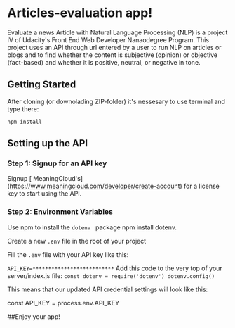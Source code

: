# Articles-evaluation app!

Evaluate a news Article with Natural Language Processing (NLP) is a project IV of Udacity's Front End Web Developer Nanaodegree Program.
This project uses an API through url entered by a user to run NLP on articles or blogs and to find whether the content is subjective (opinion) or objective (fact-based) and whether it is positive, neutral, or negative in tone.

## Getting Started 

After cloning  (or downolading ZIP-folder) it's nessesary to use terminal and type there: 

```npm install```

## Setting up the API

### Step 1: Signup for an API key
Signup  [ MeaningCloud's] (https://www.meaningcloud.com/developer/create-account) for a license key to start using the API.

### Step 2: Environment Variables
 Use npm to install the ```dotenv ``` package npm install dotenv.

 Create a new ```.env``` file in the root of your project

 Fill the ```.env``` file with your API key like this:

```API_KEY=**************************```
 Add this code to the very top of your server/index.js file:
```const dotenv = require('dotenv') dotenv.config()```

This means that our updated API credential settings will look like this:

const API_KEY = process.env.API_KEY


##Enjoy your app!
